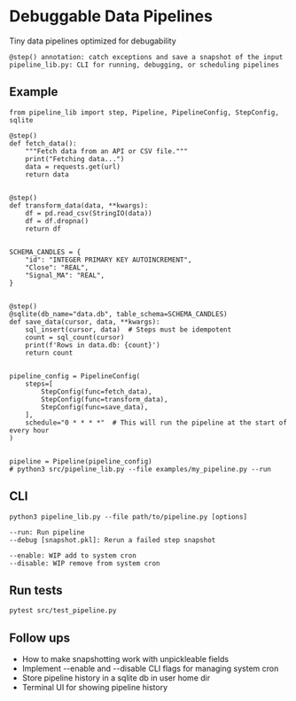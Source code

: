 # Debuggable Data Pipelines

Tiny data pipelines optimized for debugability

```
@step() annotation: catch exceptions and save a snapshot of the input
pipeline_lib.py: CLI for running, debugging, or scheduling pipelines
```

## Example

```
from pipeline_lib import step, Pipeline, PipelineConfig, StepConfig, sqlite

@step()
def fetch_data():
    """Fetch data from an API or CSV file."""
    print("Fetching data...")
    data = requests.get(url)
    return data


@step()
def transform_data(data, **kwargs):
    df = pd.read_csv(StringIO(data))
    df = df.dropna()
    return df


SCHEMA_CANDLES = {
    "id": "INTEGER PRIMARY KEY AUTOINCREMENT",
    "Close": "REAL",
    "Signal_MA": "REAL",
}


@step()
@sqlite(db_name="data.db", table_schema=SCHEMA_CANDLES)
def save_data(cursor, data, **kwargs):
    sql_insert(cursor, data)  # Steps must be idempotent
    count = sql_count(cursor)
    print(f'Rows in data.db: {count}')
    return count


pipeline_config = PipelineConfig(
    steps=[
        StepConfig(func=fetch_data),
        StepConfig(func=transform_data),
        StepConfig(func=save_data),
    ],
    schedule="0 * * * *"  # This will run the pipeline at the start of every hour 
)


pipeline = Pipeline(pipeline_config)
# python3 src/pipeline_lib.py --file examples/my_pipeline.py --run
```

## CLI
```
python3 pipeline_lib.py --file path/to/pipeline.py [options]

--run: Run pipeline
--debug [snapshot.pkl]: Rerun a failed step snapshot

--enable: WIP add to system cron
--disable: WIP remove from system cron
```
## Run tests
```
pytest src/test_pipeline.py  
```

## Follow ups
- How to make snapshotting work with unpickleable fields
- Implement --enable and --disable CLI flags for managing system cron
- Store pipeline history in a sqlite db in user home dir
- Terminal UI for showing pipeline history

